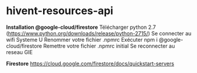 # hivent-resources-api

**Installation @google-cloud/firestore**
Télécharger python 2.7 (https://www.python.org/downloads/release/python-2715/)
Se connecter au wifi Systeme U
Renommer votre fichier .npmrc
Exécuter npm i @google-cloud/firestore
Remettre votre fichier .npmrc initial
Se reconnecter au reseau GIE

**Firestore**
https://cloud.google.com/firestore/docs/quickstart-servers
